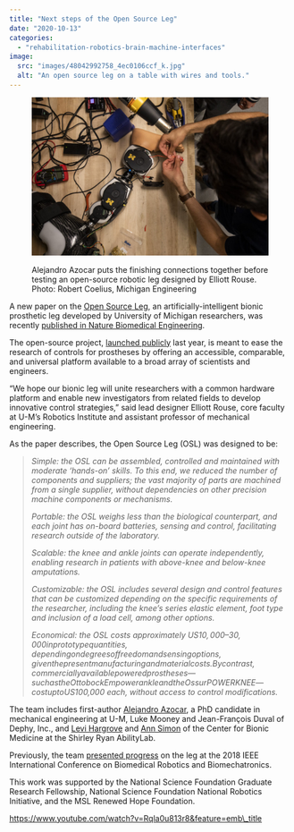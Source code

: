 ```yaml
---
title: "Next steps of the Open Source Leg"
date: "2020-10-13"
categories: 
  - "rehabilitation-robotics-brain-machine-interfaces"
image: 
  src: "images/48042992758_4ec0106ccf_k.jpg"
  alt: "An open source leg on a table with wires and tools."
---
```


<figure>

![An open source leg on a table with wires and tools](images/48042992758_4ec0106ccf_k-1024x683.jpg)

<figcaption>

Alejandro Azocar puts the finishing connections together before testing an open-source robotic leg designed by Elliott Rouse. Photo: Robert Coelius, Michigan Engineering

</figcaption>

</figure>

A new paper on the [Open Source Leg](https://opensourceleg.com/), an artificially-intelligent bionic prosthetic leg developed by University of Michigan researchers, was recently [published in Nature Biomedical Engineering](https://www.nature.com/articles/s41551-020-00619-3).

The open-source project, [launched publicly](https://2024.robotics.umich.edu/2019/open-source-bionic-leg-first-of-its-kind-platform-aims-to-rapidly-advance-prosthetics/) last year, is meant to ease the research of controls for prostheses by offering an accessible, comparable, and universal platform available to a broad array of scientists and engineers.

<!--more-->

“We hope our bionic leg will unite researchers with a common hardware platform and enable new investigators from related fields to develop innovative control strategies,” said lead designer Elliott Rouse, core faculty at U-M’s Robotics Institute and assistant professor of mechanical engineering.

As the paper describes, the Open Source Leg (OSL) was designed to be:

> _Simple: the OSL can be assembled, controlled and maintained with moderate ‘hands-on’ skills. To this end, we reduced the number of components and suppliers; the vast majority of parts are machined from a single supplier, without dependencies on other precision machine components or mechanisms._
> 
> _Portable: the OSL weighs less than the biological counterpart, and each joint has on-board batteries, sensing and control, facilitating research outside of the laboratory._
> 
> _Scalable: the knee and ankle joints can operate independently, enabling research in patients with above-knee and below-knee amputations._
> 
> _Customizable: the OSL includes several design and control features that can be customized depending on the specific requirements of the researcher, including the knee’s series elastic element, foot type and inclusion of a load cell, among other options._
> 
> _Economical: the OSL costs approximately US$10,000–30,000 in prototype quantities, depending on degrees of freedom and sensing options, given the present manufacturing and material costs. By contrast, commercially available powered prostheses—such as the Ottobock Empower ankle and the Ossur POWER KNEE—cost up to US$100,000 each, without access to control modifications._

The team includes first-author [Alejandro Azocar](https://www.afazocar.com/), a PhD candidate in mechanical engineering at U-M, Luke Mooney and Jean-François Duval of Dephy, Inc., and [Levi Hargrove](https://www.sralab.org/researchers/levi-hargrove-phd) and [Ann Simon](https://www.sralab.org/researchers/ann-simon-phd) of the Center for Bionic Medicine at the Shirley Ryan AbilityLab.

Previously, the team [presented progress](https://ieeexplore.ieee.org/document/8488057) on the leg at the 2018 IEEE International Conference on Biomedical Robotics and Biomechatronics.

This work was supported by the National Science Foundation Graduate Research Fellowship, National Science Foundation National Robotics Initiative, and the MSL Renewed Hope Foundation.

https://www.youtube.com/watch?v=Rqla0u813r8&feature=emb\_title
